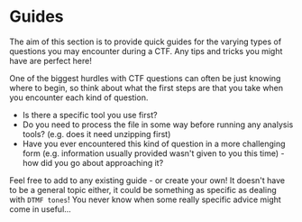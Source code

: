 # Guides

The aim of this section is to provide quick guides for the varying types of questions you may encounter during a CTF. Any tips and tricks you might have are perfect here!

One of the biggest hurdles with CTF questions can often be just knowing where to begin, so think about what the first steps are that you take when you encounter each kind of question.
- Is there a specific tool you use first?
- Do you need to process the file in some way before running any analysis tools? (e.g. does it need unzipping first)
- Have you ever encountered this kind of question in a more challenging form (e.g. information usually provided wasn't given to you this time) - how did you go about approaching it?

Feel free to add to any existing guide - or create your own! It doesn't have to be a general topic either, it could be something as specific as dealing with `DTMF tones`! You never know when some really specific advice might come in useful...
